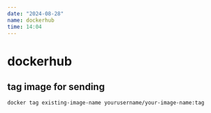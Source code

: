 ```yaml
---
date: "2024-08-28"
name: dockerhub
time: 14:04
---
```


# dockerhub

## tag image for sending
```
docker tag existing-image-name yourusername/your-image-name:tag
```
